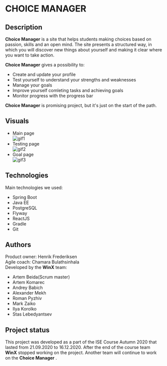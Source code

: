 # CHOICE MANAGER
## Description
**Choice Manager** is a site that helps students making choices based on passion, skills and an open mind. The site presents a structured way, in which you will discover new things about yourself and making it clear where you want to take action.  

**Choice Manager** gives a possibility to:  

- Create and update your profile
- Test yourself to understand your strengths and weaknesses
- Manage your goals
- Improve yourself comleting tasks and achieving goals
- Monitor progress with the progress bar  

**Choice Manager** is promising project, but it's just on the start of the path.  

## Visuals  

- Main page  
![gif1](https://i.postimg.cc/wjBfg3yK/ezgif-com-gif-maker-6.gif)  
- Testing page  
![gif2](https://i.postimg.cc/0jYKDVHF/ezgif-com-gif-maker-3.gif)
- Goal page  
![gif3](https://i.postimg.cc/k4cB526P/ezgif-com-gif-maker-5.gif)

## Technologies
Main technologies we used:  

- Spring Boot
- Java EE
- PostgreSQL
- Flyway
- ReactJS
- Gradle
- Git

## Authors
Product owner: Henrik Frederiksen  
Agile coach: Chamara Bulathsinhala  
Developed by the **WinX** team:

- Artem Beida(Scrum master)
- Artem Komarec
- Andrey Babich
- Alexander Mekh
- Roman Pyzhiv
- Mark Zaiko
- Ilya Korolko
- Stas Lebedyantsev

## Project status
This project was developed as a part of the ISE Course Autumn 2020 that lasted from 21.09.2020 to 16.12.2020. After the end of the course team **WinX** stopped working on the project. Another team will continue to work on the  **Choice Manager** .
